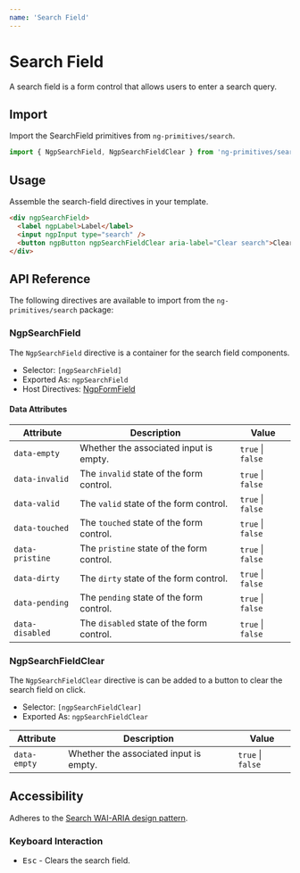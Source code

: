 ```yaml
---
name: 'Search Field'
---
```


# Search Field

A search field is a form control that allows users to enter a search query.

<docs-example name="search-field"></docs-example>

## Import

Import the SearchField primitives from `ng-primitives/search`.

```ts
import { NgpSearchField, NgpSearchFieldClear } from 'ng-primitives/search';
```

## Usage

Assemble the search-field directives in your template.

```html
<div ngpSearchField>
  <label ngpLabel>Label</label>
  <input ngpInput type="search" />
  <button ngpButton ngpSearchFieldClear aria-label="Clear search">Clear</button>
</div>
```

## API Reference

The following directives are available to import from the `ng-primitives/search` package:

### NgpSearchField

The `NgpSearchField` directive is a container for the search field components.

- Selector: `[ngpSearchField]`
- Exported As: `ngpSearchField`
- Host Directives: [NgpFormField](/primitives/form-field)

#### Data Attributes

| Attribute       | Description                               | Value             |
| --------------- | ----------------------------------------- | ----------------- |
| `data-empty`    | Whether the associated input is empty.    | `true` \| `false` |
| `data-invalid`  | The `invalid` state of the form control.  | `true` \| `false` |
| `data-valid`    | The `valid` state of the form control.    | `true` \| `false` |
| `data-touched`  | The `touched` state of the form control.  | `true` \| `false` |
| `data-pristine` | The `pristine` state of the form control. | `true` \| `false` |
| `data-dirty`    | The `dirty` state of the form control.    | `true` \| `false` |
| `data-pending`  | The `pending` state of the form control.  | `true` \| `false` |
| `data-disabled` | The `disabled` state of the form control. | `true` \| `false` |

### NgpSearchFieldClear

The `NgpSearchFieldClear` directive is can be added to a button to clear the search field on click.

- Selector: `[ngpSearchFieldClear]`
- Exported As: `ngpSearchFieldClear`

| Attribute    | Description                            | Value             |
| ------------ | -------------------------------------- | ----------------- |
| `data-empty` | Whether the associated input is empty. | `true` \| `false` |

## Accessibility

Adheres to the [Search WAI-ARIA design pattern](https://www.w3.org/TR/wai-aria-1.2/#searchbox).

### Keyboard Interaction

- <kbd>Esc</kbd> - Clears the search field.
